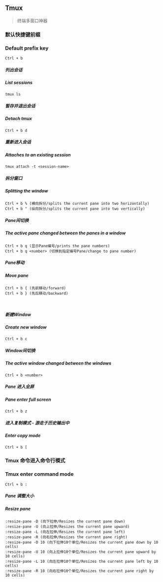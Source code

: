 ## Tmux
> 终端多窗口神器

### 默认快捷键前缀
### Default prefix key
```
Ctrl + b
```

##### 列出会话
##### List sessions
```
tmux ls
```

##### 暂存并退出会话
##### Detach tmux
```
Ctrl + b d
```

##### 重新进入会话
##### Attaches to an existing session
```
tmux attach -t <session-name>
```

##### 拆分窗口
##### Splitting the window
```
Ctrl + b % (横向拆分/splits the current pane into two horizontally)
Ctrl + b " (纵向拆分/splits the current pane into two vertically)
```

##### Pane间切换
##### The active pane changed between the panes in a window
```
Ctrl + b q (显示Pane编号/prints the pane numbers)
Ctrl + b q <number> (切换到指定编号Pane/change to pane number)
```

##### Pane移动
##### Move pane
```
Ctrl + b { (先前移动/forward)
Ctrl + b } (先后移动/backward)
```

<br>

##### 新建Window
##### Create new window
```
Ctrl + b c
```

##### Window间切换
##### The active window changed between the windows
```
Ctrl + b <number>
```

##### Pane 进入全屏
##### Pane enter full screen
```
Ctrl + b z
```

##### 进入复制模式 - 游走于历史输出中
##### Enter copy mode
```
Ctrl + b [
```

### Tmux 命令进入命令行模式
### Tmux enter command mode
```
Ctrl + b :
```

##### Pane 调整大小
##### Resize pane
```
:resize-pane -D (向下拉伸/Resizes the current pane down)
:resize-pane -U (向上拉伸/Resizes the current pane upward)
:resize-pane -L (向左拉伸/Resizes the current pane left)
:resize-pane -R (向右拉伸/Resizes the current pane right)
:resize-pane -D 10 (向下拉伸10个单位/Resizes the current pane down by 10 cells)
:resize-pane -U 10 (向上拉伸10个单位/Resizes the current pane upward by 10 cells)
:resize-pane -L 10 (向左拉伸10个单位/Resizes the current pane left by 10 cells)
:resize-pane -R 10 (向右拉伸10个单位/Resizes the current pane right by 10 cells)
```